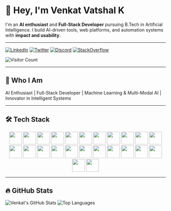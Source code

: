 # 👋 Hey, I'm Venkat Vatshal K

I'm an **AI enthusiast** and **Full-Stack Developer** pursuing B.Tech in Artificial Intelligence. I build AI-driven tools, web platforms, and automation systems with **impact and usability**.

---


[![LinkedIn](https://img.shields.io/badge/LinkedIn-0077B5?style=for-the-badge&logo=linkedin&logoColor=white)](https://linkedin.com/in/venkat-vatshal-9129b1212)
[![Twitter](https://img.shields.io/badge/Twitter-1DA1F2?style=for-the-badge&logo=twitter&logoColor=white)](https://twitter.com/Vatshal_Venkat)
[![Discord](https://img.shields.io/badge/Discord-7289DA?style=for-the-badge&logo=discord&logoColor=white)](https://discord.com/users/yourid)
[![StackOverflow](https://img.shields.io/badge/StackOverflow-FE7A16?style=for-the-badge&logo=stackoverflow&logoColor=white)](https://stackoverflow.com/users/yourid)

![Visitor Count](https://profile-counter.glitch.me/Vatshal-Venkat/count.svg)

---

## 🌟 Who I Am

AI Enthusiast |  Full-Stack Developer |  Machine Learning & Multi-Modal AI |  Innovator in Intelligent Systems

---

## 🛠️ Tech Stack

<p align="center">
  <img src="https://img.shields.io/badge/Python-3776AB?style=for-the-badge&logo=python&logoColor=white&animation=1" height="40"/>
  <img src="https://img.shields.io/badge/Java-007396?style=for-the-badge&logo=java&logoColor=white&animation=1" height="40"/>
  <img src="https://img.shields.io/badge/JavaScript-F7DF1E?style=for-the-badge&logo=javascript&logoColor=black&animation=1" height="40"/>
  <img src="https://img.shields.io/badge/SQL-4479A1?style=for-the-badge&logo=postgresql&logoColor=white&animation=1" height="40"/>
  <img src="https://img.shields.io/badge/HTML-E34F26?style=for-the-badge&logo=html5&logoColor=white&animation=1" height="40"/>
  <img src="https://img.shields.io/badge/CSS-1572B6?style=for-the-badge&logo=css3&logoColor=white&animation=1" height="40"/>
  <img src="https://img.shields.io/badge/Git-F05032?style=for-the-badge&logo=git&logoColor=white&animation=1" height="40"/>
  <img src="https://img.shields.io/badge/Docker-2496ED?style=for-the-badge&logo=docker&logoColor=white&animation=1" height="40"/>
  <img src="https://img.shields.io/badge/MySQL-4479A1?style=for-the-badge&logo=mysql&logoColor=white&animation=1" height="40"/>
  <img src="https://img.shields.io/badge/Firebase-FFCA28?style=for-the-badge&logo=firebase&logoColor=white&animation=1" height="40"/>
  <img src="https://img.shields.io/badge/Streamlit-FF4B4B?style=for-the-badge&animation=1" height="40"/>
  <img src="https://img.shields.io/badge/LangChain-4CAF50?style=for-the-badge&animation=1" height="40"/>
  <img src="https://img.shields.io/badge/FAISS-9C27B0?style=for-the-badge&animation=1" height="40"/>
  <img src="https://img.shields.io/badge/HuggingFace-FFD700?style=for-the-badge&animation=1" height="40"/>
  <img src="https://img.shields.io/badge/Transformers-000000?style=for-the-badge&logo=transformers&logoColor=white&animation=1" height="40"/>
  <img src="https://img.shields.io/badge/SpringBoot-6DB33F?style=for-the-badge&logo=springboot&animation=1" height="40"/>
  <img src="https://img.shields.io/badge/n8n-00BCD4?style=for-the-badge&animation=1" height="40"/>
  <img src="https://img.shields.io/badge/MAKE-00BCA9?style=for-the-badge&animation=1" height="40"/>
  <img src="https://img.shields.io/badge/PowerBI-F2C811?style=for-the-badge&animation=1" height="40"/>
  <img src="https://img.shields.io/badge/Figma-F24E1E?style=for-the-badge&logo=figma&logoColor=white&animation=1" height="40"/>
  <img src="https://img.shields.io/badge/WixStudio-1DBF73?style=for-the-badge&logo=wix&logoColor=white&animation=1" height="40"/>
  <img src="https://img.shields.io/badge/Swing-FF5722?style=for-the-badge&animation=1" height="40"/>
  <img src="https://img.shields.io/badge/AWT-FF9800?style=for-the-badge&animation=1" height="40"/>
  <img src="https://img.shields.io/badge/Google Cloud-ABCDEF?style=for-the-badge&animation=1" height="40"/>
</p>

---

## 🔥 GitHub Stats

![Venkat's GitHub Stats](https://github-readme-stats.vercel.app/api?username=Vatshal-Venkat&show_icons=true&count_private=true&hide_title=true&theme=radical)
![Top Languages](https://github-readme-stats.vercel.app/api/top-langs/?username=Vatshal-Venkat&layout=compact&hide=html,css&theme=radical)
